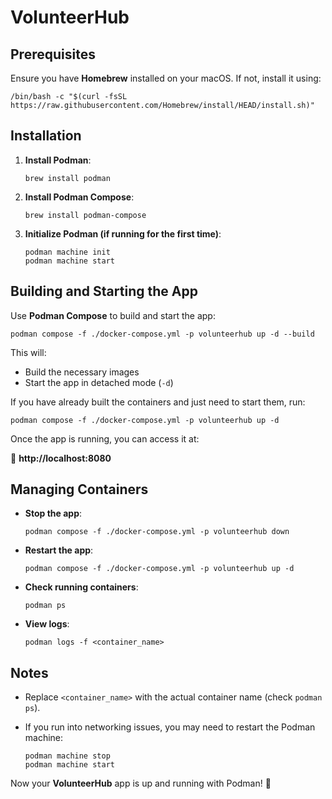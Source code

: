 # VolunteerHub

## Prerequisites

Ensure you have **Homebrew** installed on your macOS. If not, install it using:

```shell
/bin/bash -c "$(curl -fsSL https://raw.githubusercontent.com/Homebrew/install/HEAD/install.sh)"
```

## Installation

1. **Install Podman**:

   ```shell
   brew install podman
   ```

2. **Install Podman Compose**:

   ```shell
   brew install podman-compose
   ```

3. **Initialize Podman (if running for the first time)**:

   ```shell
   podman machine init
   podman machine start
   ```

## Building and Starting the App

Use **Podman Compose** to build and start the app:

```shell
podman compose -f ./docker-compose.yml -p volunteerhub up -d --build
```

This will:
- Build the necessary images
- Start the app in detached mode (`-d`)

If you have already built the containers and just need to start them, run:

```shell
podman compose -f ./docker-compose.yml -p volunteerhub up -d
```

Once the app is running, you can access it at:

🔗 **http://localhost:8080**

## Managing Containers

- **Stop the app**:

  ```shell
  podman compose -f ./docker-compose.yml -p volunteerhub down
  ```

- **Restart the app**:

  ```shell
  podman compose -f ./docker-compose.yml -p volunteerhub up -d
  ```

- **Check running containers**:

  ```shell
  podman ps
  ```

- **View logs**:

  ```shell
  podman logs -f <container_name>
  ```

## Notes

- Replace `<container_name>` with the actual container name (check `podman ps`).
- If you run into networking issues, you may need to restart the Podman machine:

  ```shell
  podman machine stop
  podman machine start
  ```

Now your **VolunteerHub** app is up and running with Podman! 🚀
